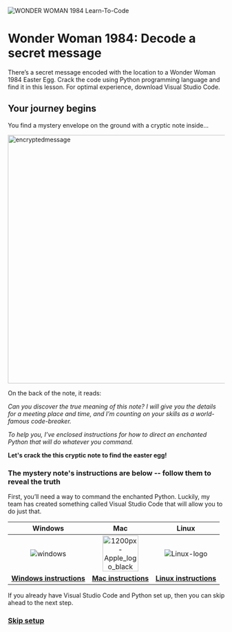 ![WONDER WOMAN 1984 Learn-To-Code](images/ww84_edu_00_github_decode.png)

# Wonder Woman 1984: Decode a secret message

There’s a secret message encoded with the location to a Wonder Woman 1984 Easter Egg. Crack the code using Python programming language and find it in this lesson. For optimal experience, download Visual Studio Code.


## Your journey begins

You find a mystery envelope on the ground with a cryptic note inside...

<img width="576" alt="encryptedmessage" src="https://user-images.githubusercontent.com/12758612/86677410-6baef980-bfb0-11ea-95e1-4c766bb569f8.png">

On the back of the note, it reads:

_Can you discover the true meaning of this note? I will give you the details for a meeting place and time, and I’m counting on your skills as a world-famous code-breaker._

_To help you, I’ve enclosed instructions for how to direct an enchanted Python that will do whatever you command._

**Let's crack the this cryptic note to find the easter egg!**

### The mystery note's instructions are below -- follow them to reveal the truth

First, you’ll need a way to command the enchanted Python. Luckily, my team has created something called Visual Studio Code that will allow you to do just that. 

| Windows| Mac | Linux |
| :---: | :---: | :---: |
| ![windows](https://user-images.githubusercontent.com/12758612/85619458-2e915180-b617-11ea-8028-94796c46198b.jpg) | <img width="83" alt="1200px-Apple_logo_black svg" src="https://user-images.githubusercontent.com/12758612/85620235-57fead00-b618-11ea-8d1e-6b305241c724.png"> | <img alt="Linux-logo" src="https://user-images.githubusercontent.com/12758612/85620609-e07d4d80-b618-11ea-99f2-dfeb1c717dd3.png"> |
| [**Windows instructions**](secret_message/setup_win.md) | [**Mac instructions**](secret_message/setup_mac.md) | [**Linux instructions**](secret_message/setup_linux.md) |


If you already have Visual Studio Code and Python set up, then you can skip ahead to the next step.

### [**Skip setup**](secret_message/basics.md)
